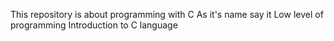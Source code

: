 This repository is about programming with C 
As it's name say it Low level of programming
Introduction to C language

